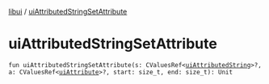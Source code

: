 [libui](README.md) / [uiAttributedStringSetAttribute](ui-attributed-string-set-attribute.md)

# uiAttributedStringSetAttribute

`fun uiAttributedStringSetAttribute(s: CValuesRef<`[`uiAttributedString`](ui-attributed-string.md)`>?, a: CValuesRef<`[`uiAttribute`](ui-attribute.md)`>?, start: size_t, end: size_t): Unit`
